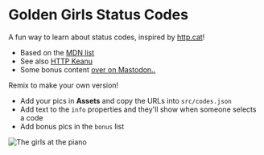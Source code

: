# Golden Girls Status Codes

A fun way to learn about status codes, inspired by <a href="https://http.cat" target="_blank">http.cat</a>!

* Based on the <a href="https://developer.mozilla.org/en-US/docs/Web/HTTP/Status" target="_blank">MDN list</a>
* See also <a href="https://httpkeanu.glitch.me" target="_blank">HTTP Keanu</a>
* Some bonus content <a href="https://glasgow.social/@sue/112859243437269272" target="_blank">over on Mastodon..</a>

Remix to make your own version!

* Add your pics in __Assets__ and copy the URLs into `src/codes.json`
* Add text to the `info` properties and they'll show when someone selects a code
* Add bonus pics in the `bonus` list

![The girls at the piano](https://github.com/user-attachments/assets/da8e2fc5-9875-42c0-925b-df18e918b0cd)
